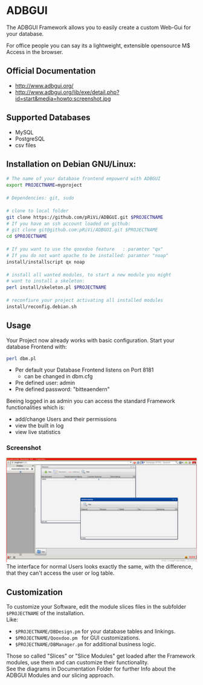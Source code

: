# ADBGUI

The ADBGUI Framework allows you to easily create a custom Web-Gui for your database. 

For office people you can say its a lightweight, extensible opensource  M$ Access in the browser.


## Official Documentation
* http://www.adbgui.org/    
* http://www.adbgui.org/lib/exe/detail.php?id=start&media=howto:screenshot.jpg

## Supported Databases
* MySQL
* PostgreSQL
* csv files


## Installation on Debian GNU/Linux:

```bash
# The name of your database frontend empowerd with ADBGUI
export PROJECTNAME=myproject

# Dependencies: git, sudo

# clone to local folder
git clone https://github.com/pRiVi/ADBGUI.git $PROJECTNAME
# If you have an ssh account loaded on github:
# git clone git@github.com:pRiVi/ADBGUI.git $PROJECTNAME
cd $PROJECTNAME

# If you want to use the qooxdoo feature   : paramter "qx"
# If you do not want apache to be installed: paramter "noap"
install/installscript qx noap

# install all wanted modules, to start a new module you might
# want to install a skeleton:
perl install/skeleton.pl $PROJECTNAME

# reconfiure your project activating all installed modules
install/reconfig.debian.sh
```
## Usage
Your Project now already works with basic configuration.
Start your database Frontend with:
```bash
perl dbm.pl
```
* Per default your Database Frontend listens on Port 8181
  * can be changed in dbm.cfg
* Pre defined user:      admin
* Pre defined password: "bitteaendern"

Beeing logged in as admin you can access the standard Framework functionalities which is:
* add/change Users and their permissions
* view the built in log
* view live statistics

### Screenshot
![admin_interface](./Documentation/screenshot_admin_user.png)
The interface for normal Users looks exactly the same, with the difference,
that they can't access the user or log table.


## Customization
To customize your Software, edit the module slices files
in the subfolder `$PROJECTNAME` of the installation.  
Like:
* `$PROJECTNAME/DBDesign.pm` for your database tables and linkings.
* `$PROJECTNAME/Qooxdoo.pm ` for GUI customizations.
* `$PROJECTNAME/DBManager.pm` for additional business logic.  

Those so called "Slices" or "Slice Modules" get loaded after the Framework modules, use them
and can customize their functionality.   
See the diagrams in Documentation Folder for further Info about the ADBGUI Modules and our slicing approach.
